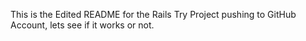 This is the Edited README for the Rails Try Project pushing to GitHub Account, lets see if it works or not.
